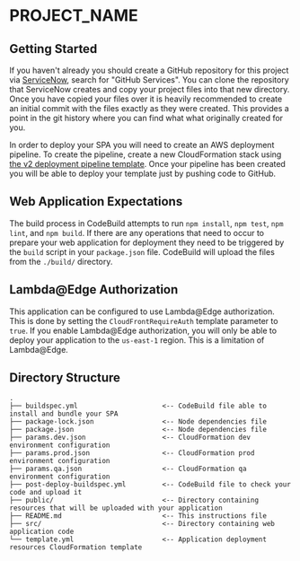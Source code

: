 # PROJECT_NAME


## Getting  Started

If you haven't already you should create a GitHub repository for this project via [ServiceNow](https://lilly.service-now.com), search for "GitHub Services". You can clone the repository that ServiceNow creates
and copy your project files into that new directory. Once you have copied your files over it is heavily recommended to create an initial commit with the files exactly as they were
created. This provides a point in the git history where you can find what what originally created for you.

In order to deploy your SPA you will need to create an AWS deployment pipeline.
To create the pipeline, create a new CloudFormation stack using [the v2 deployment pipeline template](https://lly-templates.s3.us-east-2.amazonaws.com/shared/cloudformation/deployment_pipelines_v2/cfn-pipeline.yaml).
Once your pipeline has been created you will be able to deploy your template just by pushing code to GitHub.

## Web Application Expectations
The build process in CodeBuild attempts to run `npm install`, `npm test`, `npm lint`, and `npm build`. If there are any operations that need to occur to prepare your web application for deployment they need to be
triggered by the `build` script in your `package.json` file. CodeBuild will upload the files from the `./build/` directory.

## Lambda@Edge Authorization
This application can be configured to use Lambda@Edge authorization. This is done by setting the `CloudFrontRequireAuth` template parameter to `true`.
If you enable Lambda@Edge authorization, you will only be able to deploy your application to the `us-east-1` region. This is a limitation of Lambda@Edge.

## Directory Structure

```
.
├── buildspec.yml                     <-- CodeBuild file able to install and bundle your SPA
├── package-lock.json                 <-- Node dependencies file
├── package.json                      <-- Node dependencies file
├── params.dev.json                   <-- CloudFormation dev environment configuration
├── params.prod.json                  <-- CloudFormation prod environment configuration
├── params.qa.json                    <-- CloudFormation qa environment configuration
├── post-deploy-buildspec.yml         <-- CodeBuild file to check your code and upload it
├── public/                           <-- Directory containing resources that will be uploaded with your application
├── README.md                         <-- This instructions file
├── src/                              <-- Directory containing web application code
└── template.yml                      <-- Application deployment resources CloudFormation template
```

